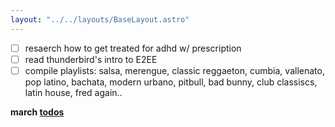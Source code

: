 ```yaml
---
layout: "../../layouts/BaseLayout.astro"
---
```


- [ ] resaerch how to get treated for adhd w/ prescription
- [ ] read thunderbird's intro to E2EE
- [ ] compile playlists: salsa, merengue, classic reggaeton, cumbia, vallenato, pop latino, bachata, modern urbano, pitbull, bad bunny, club classiscs, latin house, fred again.. 

**march [todos](/posts/march)**
